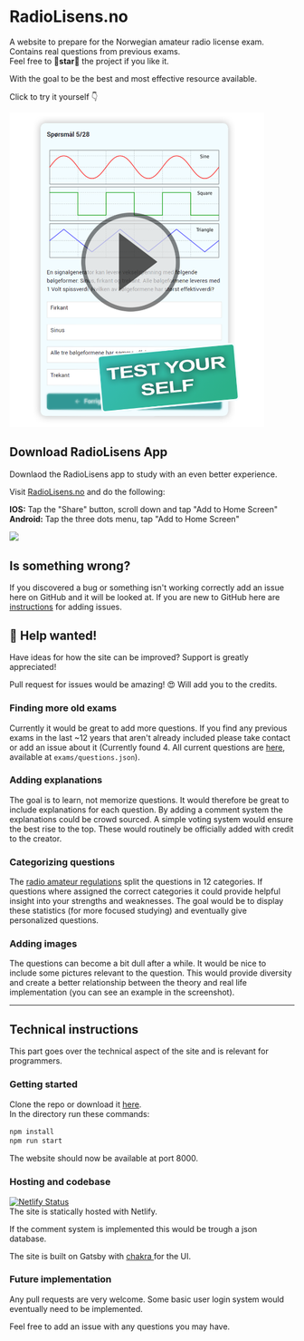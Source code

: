 ﻿# RadioLisens.no
A website to prepare for the Norwegian amateur radio license exam.  
Contains real questions from previous exams.  
Feel free to 🌟**star**🌟 the project if you like it.  

With the goal to be the best and most effective resource available.

Click to try it yourself 👇

[<img src="site-demo.png" width="450"/>](http://radiolisens.no/)



## Download RadioLisens App
Downlaod the RadioLisens app to study with an even better experience.   

Visit [RadioLisens.no](http://radiolisens.no/) and do the following:  

**IOS:** Tap the "Share" button, scroll down and tap "Add to Home Screen"  
**Android:** Tap the three dots menu, tap "Add to Home Screen" 

![](app-preview.png)

## Is something wrong?
If you discovered a bug or something isn't working correctly add an issue here on GitHub and it will be looked at. If you are new to GitHub here are [instructions](https://docs.github.com/en/issues/tracking-your-work-with-issues/creating-an-issue) for adding issues.  



## 👋 Help wanted!  
Have ideas for how the site can be improved? Support is greatly appreciated!  

Pull request for issues would be amazing! 😍 Will add you to the credits.

### Finding more old exams
Currently it would be great to add more questions. If you find any previous exams in the last ~12 years that aren't already included please take contact or add an issue about it (Currently found 4. All current questions are [here](exams/questions.json), available at `exams/questions.json`). 

### Adding explanations  
The goal is to learn, not memorize questions. It would therefore be great to include explanations for each question. By adding a comment system the explanations could be crowd sourced. A simple voting system would ensure the best rise to the top. These would routinely be officially added with credit to the creator.  


### Categorizing questions
The [radio amateur regulations](https://lovdata.no/forskrift/2009-11-05-1340/§5) split the questions in 12 categories. If questions where assigned the correct categories it could provide helpful insight into your strengths and weaknesses. The goal would be to display these statistics (for more focused studying) and eventually give personalized questions.

### Adding images
The questions can become a bit dull after a while. It would be nice to include some pictures relevant to the question. This would provide diversity and create a better relationship between the theory and real life implementation (you can see an example in the screenshot).   

________________________

## Technical instructions


This part goes over the technical aspect of the site and is relevant for programmers. 

### Getting started
Clone the repo or download it [here](https://minhaskamal.github.io/DownGit/#/home?url=https://github.com/Jesper-Hustad/radio-lisens).  
In the directory run these commands:
```cmd
npm install
npm run start
```
The website should now be available at port 8000.



### Hosting and codebase

[![Netlify Status](https://api.netlify.com/api/v1/badges/76d43c4d-3ca2-4aca-bc58-9e65bb7bafc3/deploy-status)](https://app.netlify.com/sites/jovial-mcnulty-402595/deploys)  
The site is statically hosted with Netlify. 

If the comment system is implemented this would be trough a json database.

The site is built on Gatsby with [chakra ](https://chakra-ui.com/) for the UI.

### Future implementation
Any pull requests are very welcome. Some basic user login system would eventually need to be implemented. 

Feel free to add an issue with any questions you may have.


